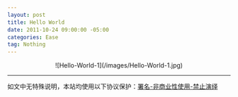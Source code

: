 ```yaml
---
layout: post
title: Hello World
date: 2011-10-24 09:00:00 -05:00
categories: Ease
tag: Nothing
---
```


<center>
![Hello-World-1](/images/Hello-World-1.jpg)
</center>

---
如文中无特殊说明，本站均使用以下协议保护：[署名-非商业性使用-禁止演绎](http://creativecommons.org/licenses/by-nc-nd/3.0/cn/)